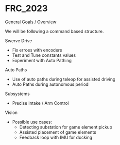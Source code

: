 # FRC_2023

General Goals / Overview 

We will be following a command based structure.

Swerve Drive
- Fix erroes with encoders
- Test and Tune constants values
- Experiment with Auto Pathing

Auto Paths
- Use of auto paths during teleop for assisted driving
- Auto Paths during autonomous period

Subsystems
- Precise Intake / Arm Control

Vision
- Possible use cases:
  - Detecting substation for game element pickup
  - Assisted placement of game elements
  - Feedback loop with IMU for docking
